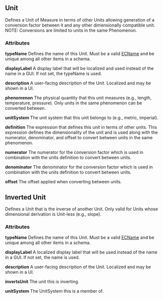 ## Unit

Defines a Unit of Measure in terms of other Units allowing generation of a conversion factor between it and any other dimensionally compatible unit.  NOTE: Conversions are limited to units in the same Phenomenon.

### Attributes

**typeName** Defines the name of this Unit. Must be a valid [ECName](./ec-name.md) and be unique among all other items in a schema.

**displayLabel** A display label that will be localized and used instead of the name in a GUI. If not set, the typeName is used.

**description** A user-facing description of the Unit. Localized and may be shown in a UI.

**phenomenon** The physical quantity that this unit measures (e.g., length, temperature, pressure).  Only units in the same phenomenon can be converted between.

**unitSystem** The unit system that this unit belongs to (e.g., metric, imperial).

**definition** The expression that defines this unit in terms of other units.  This expression defines the dimensionality of the unit and is used along with the numerator, denominator, and offset to convert between units in the same phenomenon.

**numerator** The numerator for the conversion factor which is used in combination with the units definition to convert between units.

**denominator** The denominator for the conversion factor which is used in combination with the units definition to convert between units.

**offset** The offset applied when converting between units.

## Inverted Unit

Defines a Unit that is the inverse of another Unit.  Only valid for Units whose dimensional derivation is Unit-less (e.g., slope).

### Attributes

**typeName** Defines the name of this Unit. Must be a valid [ECName](./ec-name.md) and be unique among all other items in a schema.

**displayLabel** A localized display label that will be used instead of the name in a GUI. If not set, the name is used.

**description** A user-facing description of the Unit. Localized and may be shown in a UI.

**invertsUnit** The unit this is inverting.

**unitSystem** The UnitSystem this is a member of.

